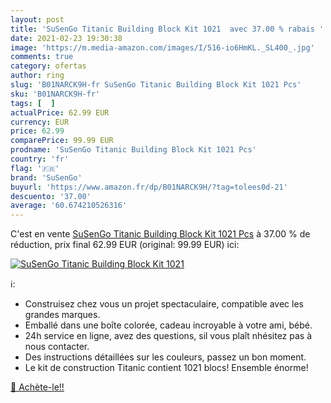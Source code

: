 ```yaml
---
layout: post
title: 'SuSenGo Titanic Building Block Kit 1021  avec 37.00 % rabais '
date: 2021-02-23 19:30:38
image: 'https://m.media-amazon.com/images/I/516-io6HmKL._SL400_.jpg'
comments: true
category: ofertas
author: ring
slug: 'B01NARCK9H-fr SuSenGo Titanic Building Block Kit 1021 Pcs'
sku: 'B01NARCK9H-fr'
tags: [  ]
actualPrice: 62.99 EUR
currency: EUR
price: 62.99
comparePrice: 99.99 EUR
prodname: 'SuSenGo Titanic Building Block Kit 1021 Pcs'
country: 'fr'
flag: '🇫🇷'
brand: 'SuSenGo'
buyurl: 'https://www.amazon.fr/dp/B01NARCK9H/?tag=tolees0d-21'
descuento: '37.00'
average: '60.674210526316'
---
```


C'est en vente [SuSenGo Titanic Building Block Kit 1021 Pcs](https://www.amazon.fr/dp/B01NARCK9H/?tag=tolees0d-21)  à  37.00 % de réduction, prix final  62.99 EUR (original: 99.99 EUR) ici:

[![SuSenGo Titanic Building Block Kit 1021 ](https://m.media-amazon.com/images/I/516-io6HmKL._SL400_.jpg)](https://www.amazon.fr/dp/B01NARCK9H/?tag=tolees0d-21)

ℹ️:

- Construisez chez vous un projet spectaculaire, compatible avec les grandes marques.
- Emballé dans une boîte colorée, cadeau incroyable à votre ami, bébé.
- 24h service en ligne, avez des questions, sil vous plaît nhésitez pas à nous contacter.
- Des instructions détaillées sur les couleurs, passez un bon moment.
- Le kit de construction Titanic contient 1021 blocs! Ensemble énorme!

[🛒 Achète-le!!](https://www.amazon.fr/dp/B01NARCK9H/?tag=tolees0d-21)
